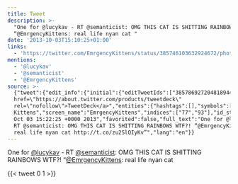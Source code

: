```yaml
---
title: Tweet
description: >-
  "One for @lucykav - RT @semanticist: OMG THIS CAT IS SHITTING RAINBOWS WTF?!
  “@EmrgencyKittens: real life nyan cat "
date: '2013-10-03T15:10:25+01:00'
links:
  - 'https://twitter.com/EmrgencyKittens/status/385746103632924672/photo/1'
mentions:
  - '@lucykav'
  - '@semanticist'
  - '@EmrgencyKittens'
source: >-
  {"tweet":{"edit_info":{"initial":{"editTweetIds":["385786927204818944"],"editableUntil":"2013-10-03T16:22:25.677Z","editsRemaining":"5","isEditEligible":true}},"retweeted":false,"source":"<a
  href=\"https://about.twitter.com/products/tweetdeck\"
  rel=\"nofollow\">TweetDeck</a>","entities":{"hashtags":[],"symbols":[],"user_mentions":[{"name":"Lucy","screen_name":"lucykav","indices":["8","16"],"id_str":"16166816","id":"16166816"},{"name":"John","screen_name":"semanticist","indices":["22","34"],"id_str":"4221431","id":"4221431"},{"name":"Emergency
  Kittens","screen_name":"EmrgencyKittens","indices":["77","93"],"id_str":"1041346340","id":"1041346340"}],"urls":[{"url":"http://t.co/zu2SlQIyKv","expanded_url":"https://twitter.com/EmrgencyKittens/status/385746103632924672/photo/1","display_url":"pic.twitter.com/zu2SlQIyKv","indices":["114","136"]}]},"display_text_range":["0","137"],"favorite_count":"0","id_str":"385786927204818944","truncated":false,"retweet_count":"1","id":"385786927204818944","possibly_sensitive":false,"created_at":"Thu
  Oct 03 15:22:25 +0000 2013","favorited":false,"full_text":"One for @lucykav -
  RT @semanticist: OMG THIS CAT IS SHITTING RAINBOWS WTF?! “@EmrgencyKittens:
  real life nyan cat http://t.co/zu2SlQIyKv”","lang":"en"}}
---
```

One for [@lucykav](https://twitter.com/@lucykav) - RT [@semanticist](https://twitter.com/@semanticist): OMG THIS CAT IS SHITTING RAINBOWS WTF?! “[@EmrgencyKittens](https://twitter.com/@EmrgencyKittens): real life nyan cat 
    
{{< tweet 0 1 >}}
    
